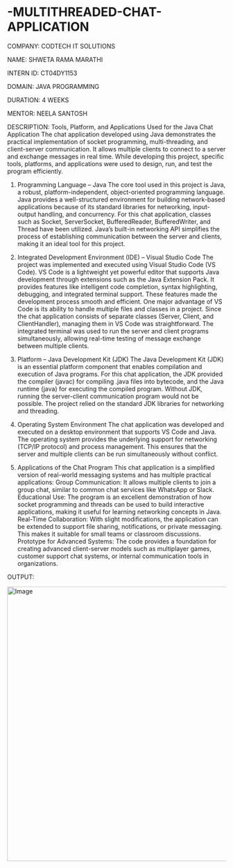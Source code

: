 # -MULTITHREADED-CHAT-APPLICATION
COMPANY: CODTECH IT SOLUTIONS

NAME: SHWETA RAMA MARATHI

INTERN ID: CT04DY1153

DOMAIN: JAVA PROGRAMMING

DURATION: 4 WEEKS

MENTOR: NEELA SANTOSH

DESCRIPTION:
Tools, Platform, and Applications Used for the Java Chat Application
The chat application developed using Java demonstrates the practical implementation of socket programming, multi-threading, and client-server communication. It allows multiple clients to connect to a server and exchange messages in real time. While developing this project, specific tools, platforms, and applications were used to design, run, and test the program efficiently.

1. Programming Language – Java
The core tool used in this project is Java, a robust, platform-independent, object-oriented programming language. Java provides a well-structured environment for building network-based applications because of its standard libraries for networking, input-output handling, and concurrency. For this chat application, classes such as Socket, ServerSocket, BufferedReader, BufferedWriter, and Thread have been utilized. Java’s built-in networking API simplifies the process of establishing communication between the server and clients, making it an ideal tool for this project.

2. Integrated Development Environment (IDE) – Visual Studio Code
The project was implemented and executed using Visual Studio Code (VS Code). VS Code is a lightweight yet powerful editor that supports Java development through extensions such as the Java Extension Pack. It provides features like intelligent code completion, syntax highlighting, debugging, and integrated terminal support. These features made the development process smooth and efficient.
One major advantage of VS Code is its ability to handle multiple files and classes in a project. Since the chat application consists of separate classes (Server, Client, and ClientHandler), managing them in VS Code was straightforward. The integrated terminal was used to run the server and client programs simultaneously, allowing real-time testing of message exchange between multiple clients.

3. Platform – Java Development Kit (JDK)
The Java Development Kit (JDK) is an essential platform component that enables compilation and execution of Java programs. For this chat application, the JDK provided the compiler (javac) for compiling .java files into bytecode, and the Java runtime (java) for executing the compiled program. Without JDK, running the server-client communication program would not be possible. The project relied on the standard JDK libraries for networking and threading.

4. Operating System Environment
The chat application was developed and executed on a desktop environment that supports VS Code and Java. The operating system provides the underlying support for networking (TCP/IP protocol) and process management. This ensures that the server and multiple clients can be run simultaneously without conflict.

5. Applications of the Chat Program
This chat application is a simplified version of real-world messaging systems and has multiple practical applications:
Group Communication: It allows multiple clients to join a group chat, similar to common chat services like WhatsApp or Slack.
Educational Use: The program is an excellent demonstration of how socket programming and threads can be used to build interactive applications, making it useful for learning networking concepts in Java.
Real-Time Collaboration: With slight modifications, the application can be extended to support file sharing, notifications, or private messaging. This makes it suitable for small teams or classroom discussions.
Prototype for Advanced Systems: The code provides a foundation for creating advanced client-server models such as multiplayer games, customer support chat systems, or internal communication tools in organizations.

OUTPUT:

<img width="691" height="632" alt="Image" src="https://github.com/user-attachments/assets/a0b4c5f3-8de6-43fa-9097-885633b16d6e" />

